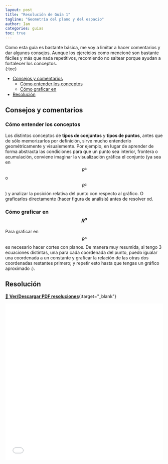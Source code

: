 ```yaml
---
layout: post
title: "Resolución de Guía 1"
tagline: "Geometría del plano y del espacio"
author: Ian
categories: guias
toc: true
---
```




Como esta guía es bastante básica, me voy a limitar a hacer comentarios y dar algunos consejos.
Aunque los ejercicios como mencioné son bastante fáciles y más que nada repetitivos, recomiendo no saltear porque ayudan a fortalecer los conceptos.  
{:toc}

<!-- TOC -->

- [Consejos y comentarios](#consejos-y-comentarios)
    - [Cómo entender los conceptos](#c%C3%B3mo-entender-los-conceptos)
    - [Cómo graficar en](#c%C3%B3mo-graficar-en)
- [Resolución](#resoluci%C3%B3n)

<!-- /TOC -->

## Consejos y comentarios
### Cómo entender los conceptos
Los distintos conceptos de **tipos de conjuntos** y **tipos de puntos**, antes que de sólo memorizarlos por definición, sirve mucho entenderlo geométricamente y visualemente. Por ejemplo, en lugar de aprender de forma abstracta las condiciones para que un punto sea interior, frontera o acumulación, conviene imaginar la visualización gráfica el conjunto (ya sea en $$R³$$ o $$R²$$) y analizar la posición relativa del punto con respecto al gráfico. O graficarlos directamente (hacer figura de análisis) antes de resolver xd. 

### Cómo graficar en $$R³$$
Para graficar en $$R³$$ es necesario hacer cortes con planos. De manera muy resumida, si tengo 3 ecuaciones distintas, una para cada coordenada del punto, puedo igualar una coordenada a un constante y graficar la relación de las otras dos coordenadas restantes primero; y repetir esto hasta que tengas un gráfico aproximado :).


## Resolución
[📄 **Ver/Descargar PDF resoluciones**](../../../../docs/resoluciones/Resolucion_Guia1.pdf){:target="_blank"}
<div class="pdf-container">
  <embed 
    src="../../../../docs/resoluciones/Resolucion_Guia1.pdf#toolbar=0&view=FitH" 
    type="application/pdf" 
    width="100%" 
    height="500px"
  >
</div>

